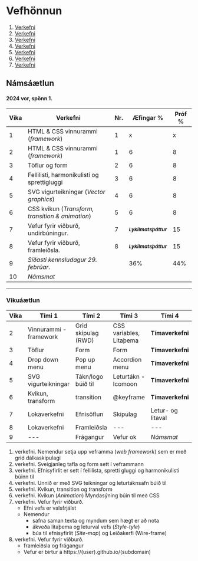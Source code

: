 # Vefhönnun

1. [Verkefni](Verkefni-1/)
2. [Verkefni](Verkefni-2/)
3. [Verkefni](Verkefni-3/)
4. [Verkefni](Verkefni-4/)
5. [Verkefni](Verkefni-5/)
6. [Verkefni](Verkefni-6/)
7. [Verkefni](Verkefni-7/)


## Námsáætlun

#### 2024 vor, spönn 1. 

| Vika  | Verkefni  | Nr. | Æfingar % | Próf % |
|---|---|---|---|---|
| 1  | HTML & CSS vinnurammi (_framework_)  | 1 | x | x 
| 2  | HTML & CSS vinnurammi (_framework_)  | 1 | 6 | 8 |
| 3  | Töflur og form  | 2 | 6 | 8 |
| 4  | Fellilisti, harmonikulisti og sprettigluggi | 3 | 6 | 8 |
| 5  | SVG vigurteikningar (_Vector graphics_) | 4 | 6 | 8 |
| 6  | CSS kvikun (_Transform, transition & animation_) | 5 | 6 | 8 |
| 7  | Vefur fyrir viðburð, undirbúningur. | 7 | <sub> **_Lykilmatsþáttur_** </sub> | 15  |
| 8  | Vefur fyrir viðburð, framleiðsla. | 8 | <sub> **_Lykilmatsþáttur_** </sub>  | 15  |
| 9 | _Síðasti  kennsludagur 29. febrúar_. |   | 36% | 44%  |
| 10 | _Námsmat_ |   |   |   |

---

### Vikuáætlun 

| Vika | Tími 1  | Tími 2 | Tími 3 | Tími 4 | 
| --- | --- | --- | --- | --- | 
| 2 | Vinnurammi - framework | Grid skipulag (RWD) | CSS variables, Litaþema | **Tímaverkefni** |
| 3 | Töflur | Form | Form | **Tímaverkefni** |
| 4 | Drop down menu | Pop up menu | Accordion menu | **Tímaverkefni** |
| 5 | SVG vigurteikningar | Tákn/logo búið til | Leturtákn - Icomoon | **Tímaverkefni** | 
| 6 | Kvikun, transform | transition | @keyframe | **Tímaverkefni** |   
| 7 | Lokaverkefni | Efnisöflun | Skipulag | Letur- og litaval | Útlitshönnun |  
| 8 | Lokaverkefni | Framleiðsla | --- | --- |
| 9 | --- | Frágangur |  Vefur ok | _Námsmat_ |
 
1. verkefni. Nemendur setja upp veframma (_web framework_) sem er með grid dálkaskipulagi
1. verkefni. Sveigjanleg tafla og form sett í veframmann
1. verkefni. Efnisyfirlit er sett í fellilista, spretti gluggi og harmonikulisti búinn til 
1. verkefni. Unnið er með SVG teikningar og leturtáknsafn búið til 
1. verkefni. Kvikun, transition og transform 
1. verkefni. Kvikun (_Animation_) Myndasýning búin til með CSS 
1. verkefni. Vefur fyrir viðburð. 
   * Efni vefs er valsfrjálst
   * Nemendur 
      * safna saman texta og myndum sem hægt er að nota
      * ákveða litaþema og leturval vefs (_Style-tyle_)
      * búa til efnisyfirlit (_Site-map_) og Leiðakerfi (Wire-frame)
1. verkefni. Vefur fyrir viðburð. 
   * framleiðsla og frágangur
   * Vefur er birtur á https://(user).github.io/(subdomain) 

   
   
